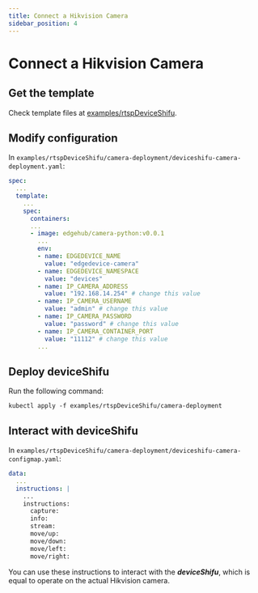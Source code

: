 ```yaml
---
title: Connect a Hikvision Camera
sidebar_position: 4
---
```


# Connect a Hikvision Camera

## Get the template

Check template files at [examples/rtspDeviceShifu](https://github.com/Edgenesis/shifu/tree/main/examples/rtspDeviceShifu).

## Modify configuration

In `examples/rtspDeviceShifu/camera-deployment/deviceshifu-camera-deployment.yaml`:

```yaml
spec:
  ...
  template:
    ...
    spec:
      containers:
      ...
      - image: edgehub/camera-python:v0.0.1
        ...
        env:
        - name: EDGEDEVICE_NAME
          value: "edgedevice-camera"
        - name: EDGEDEVICE_NAMESPACE
          value: "devices"
        - name: IP_CAMERA_ADDRESS
          value: "192.168.14.254" # change this value
        - name: IP_CAMERA_USERNAME
          value: "admin" # change this value
        - name: IP_CAMERA_PASSWORD
          value: "password" # change this value
        - name: IP_CAMERA_CONTAINER_PORT
          value: "11112" # change this value
        ...
```

## Deploy deviceShifu

Run the following command:

```
kubectl apply -f examples/rtspDeviceShifu/camera-deployment
```

## Interact with deviceShifu

In `examples/rtspDeviceShifu/camera-deployment/deviceshifu-camera-configmap.yaml`:

```yaml
data:
  ...
  instructions: |
    ...
    instructions:
      capture:
      info:
      stream:
      move/up:
      move/down:
      move/left:
      move/right:
```

You can use these instructions to interact with the ***deviceShifu***, which is equal to operate on the actual Hikvision camera.
